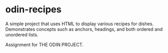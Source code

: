 # odin-recipes

A simple project that uses HTML to display various recipes for dishes. Demonstrates concepts such as anchors, headings, and both ordered and unordered lists.

Assignment for THE ODIN PROJECT.
